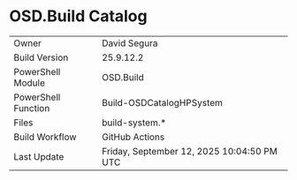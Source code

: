 ﻿# OSD.Build Catalog

| | |
|-|-|
| Owner | David Segura |
| Build Version | 25.9.12.2 |
| PowerShell Module | OSD.Build |
| PowerShell Function | Build-OSDCatalogHPSystem |
| Files | build-system.* |
| Build Workflow | GitHub Actions |
| Last Update | Friday, September 12, 2025 10:04:50 PM UTC |
